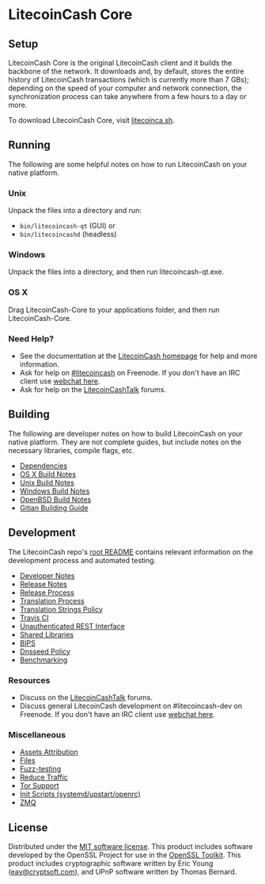 LitecoinCash Core
=============

Setup
---------------------
LitecoinCash Core is the original LitecoinCash client and it builds the backbone of the network. It downloads and, by default, stores the entire history of LitecoinCash transactions (which is currently more than 7 GBs); depending on the speed of your computer and network connection, the synchronization process can take anywhere from a few hours to a day or more.

To download LitecoinCash Core, visit [litecoinca.sh](https://litecoinca.sh).

Running
---------------------
The following are some helpful notes on how to run LitecoinCash on your native platform.

### Unix

Unpack the files into a directory and run:

- `bin/litecoincash-qt` (GUI) or
- `bin/litecoincashd` (headless)

### Windows

Unpack the files into a directory, and then run litecoincash-qt.exe.

### OS X

Drag LitecoinCash-Core to your applications folder, and then run LitecoinCash-Core.

### Need Help?

* See the documentation at the [LitecoinCash homepage](https://litecoinca.sh/)
for help and more information.
* Ask for help on [#litecoincash](http://webchat.freenode.net?channels=litecoincash) on Freenode. If you don't have an IRC client use [webchat here](http://webchat.freenode.net?channels=litecoincash).
* Ask for help on the [LitecoinCashTalk](https://litecoincashtalk.io/) forums.

Building
---------------------
The following are developer notes on how to build LitecoinCash on your native platform. They are not complete guides, but include notes on the necessary libraries, compile flags, etc.

- [Dependencies](dependencies.md)
- [OS X Build Notes](build-osx.md)
- [Unix Build Notes](build-unix.md)
- [Windows Build Notes](build-windows.md)
- [OpenBSD Build Notes](build-openbsd.md)
- [Gitian Building Guide](gitian-building.md)

Development
---------------------
The LitecoinCash repo's [root README](/README.md) contains relevant information on the development process and automated testing.

- [Developer Notes](developer-notes.md)
- [Release Notes](release-notes.md)
- [Release Process](release-process.md)
- [Translation Process](translation_process.md)
- [Translation Strings Policy](translation_strings_policy.md)
- [Travis CI](travis-ci.md)
- [Unauthenticated REST Interface](REST-interface.md)
- [Shared Libraries](shared-libraries.md)
- [BIPS](bips.md)
- [Dnsseed Policy](dnsseed-policy.md)
- [Benchmarking](benchmarking.md)

### Resources
* Discuss on the [LitecoinCashTalk](https://litecoincashtalk.io/) forums.
* Discuss general LitecoinCash development on #litecoincash-dev on Freenode. If you don't have an IRC client use [webchat here](http://webchat.freenode.net/?channels=litecoincash-dev).

### Miscellaneous
- [Assets Attribution](assets-attribution.md)
- [Files](files.md)
- [Fuzz-testing](fuzzing.md)
- [Reduce Traffic](reduce-traffic.md)
- [Tor Support](tor.md)
- [Init Scripts (systemd/upstart/openrc)](init.md)
- [ZMQ](zmq.md)

License
---------------------
Distributed under the [MIT software license](/COPYING).
This product includes software developed by the OpenSSL Project for use in the [OpenSSL Toolkit](https://www.openssl.org/). This product includes
cryptographic software written by Eric Young ([eay@cryptsoft.com](mailto:eay@cryptsoft.com)), and UPnP software written by Thomas Bernard.
